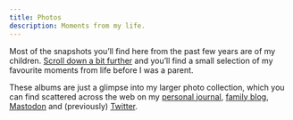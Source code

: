 ```yaml
---
title: Photos
description: Moments from my life.
---
```


Most of the snapshots you’ll find here from the past few
years are of my children. [Scroll down a bit further](/photos/#pre-children) and you’ll find a
small selection of my favourite moments from life before I was a parent.

These albums are just a glimpse into my larger photo collection, which
you can find scattered across the web on my [personal
journal](https://emphaticallystatic.org/photos/), [family
blog](https://narayanan.co),
[Mastodon](https://hachyderm.io/@harish/media) and (previously)
[Twitter](https://twitter.com/copingbear/media).
